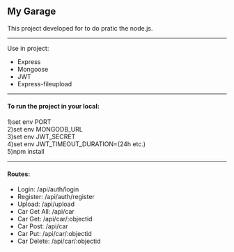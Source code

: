 <h2>My Garage</h2>
This project developed for to do pratic the node.js. <br>
<hr>
Use in project:
<ul>
<li>Express</li>
<li>Mongoose</li>
<li>JWT</li>
<li>Express-fileupload</li>
</ul>

<hr>
<h4>To run the project in your local:</h4>
1)set env PORT <br>
2)set env MONGODB_URL <br>
3)set env JWT_SECRET <br>
4)set env JWT_TIMEOUT_DURATION=(24h etc.) <br>
5)npm install

<hr>
<h4>Routes:</h4>
<ul>
<li>Login: /api/auth/login</li>
<li>Register: /api/auth/register</li>
<li>Upload: /api/upload</li>
<li>Car Get All: /api/car</li>
<li>Car Get: /api/car/:objectid</li>
<li>Car Post: /api/car</li>
<li>Car Put: /api/car/:objectid</li>
<li>Car Delete: /api/car/:objectid</li>
</ul>
